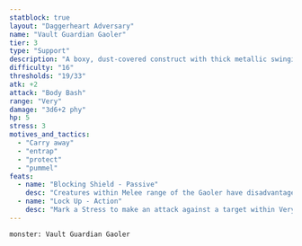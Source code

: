 ```yaml
---
statblock: true
layout: "Daggerheart Adversary"
name: "Vault Guardian Gaoler"
tier: 3
type: "Support"
description: "A boxy, dust-covered construct with thick metallic swinging doors on their torso."
difficulty: "16"
thresholds: "19/33"
atk: +2
attack: "Body Bash"
range: "Very"
damage: "3d6+2 phy"
hp: 5
stress: 3
motives_and_tactics:
  - "Carry away"
  - "entrap"
  - "protect"
  - "pummel"
feats:
  - name: "Blocking Shield - Passive"
    desc: "Creatures within Melee range of the Gaoler have disadvantage on attack rolls against them. Creatures trapped inside the Gaoler are immune to this feature."
  - name: "Lock Up - Action"
    desc: "Mark a Stress to make an attack against a target within Very Close range. On a success, the target is Restrained within the Gaoler until freed with a successful Strength Roll (18). While Restrained, the target can only attack the Gaoler."
---
```


```statblock
monster: Vault Guardian Gaoler
```